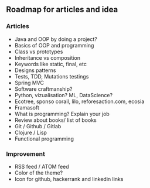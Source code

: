 ## Roadmap for articles and idea ##

### Articles ###
 - Java and OOP by doing a project?
  -  Basics of OOP and programming
  -  Class vs prototypes
  -  Inheritance vs composition
  -  Keywords like static, final, etc
  -  Designs patterns
  -  Tests, TDD, Mutations testings
 - Spring MVC
 - Software craftmanship?
 - Python, vizualisation? ML, DataScience?
 - Ecotree, sponso corail, lilo, reforesaction.com, ecosia
 - Framasoft
 - What is programming? Explain your job
 - Review about books/ list of books
 - Git / Github / Gitlab
 - Clojure / Lisp 
 - Functional programming

### Improvement ###
 -  RSS feed / ATOM feed
 -  Color of the theme?
 -  Icon for github, hackerrank and linkedin links